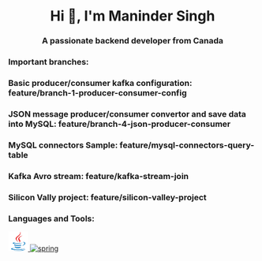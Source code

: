 <h1 align="center">Hi 👋, I'm Maninder Singh</h1>
<h3 align="center">A passionate backend developer from Canada</h3>

<h3 align="left">Important branches:</h3>
<h3 align="left">Basic producer/consumer kafka configuration: feature/branch-1-producer-consumer-config</h3>
<h3 align="left">JSON message producer/consumer convertor and save data into MySQL: feature/branch-4-json-producer-consumer</h3>
<h3 align="left">MySQL connectors Sample: feature/mysql-connectors-query-table</h3>
<h3 align="left">Kafka Avro stream: feature/kafka-stream-join</h3>
<h3 align="left">Silicon Vally project: feature/silicon-valley-project</h3>
<p align="left">
</p>

<h3 align="left">Languages and Tools:</h3>
<p align="left"> <a href="https://www.java.com" target="_blank" rel="noreferrer"> <img src="https://raw.githubusercontent.com/devicons/devicon/master/icons/java/java-original.svg" alt="java" width="40" height="40"/> </a> <a href="https://spring.io/" target="_blank" rel="noreferrer"> <img src="https://www.vectorlogo.zone/logos/springio/springio-icon.svg" alt="spring" width="40" height="40"/> </a> </p>
